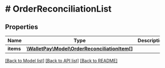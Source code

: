 # # OrderReconciliationList

## Properties

Name | Type | Description | Notes
------------ | ------------- | ------------- | -------------
**items** | [**\WalletPay\Model\OrderReconciliationItem[]**](OrderReconciliationItem.md) |  |

[[Back to Model list]](../../README.md#models) [[Back to API list]](../../README.md#endpoints) [[Back to README]](../../README.md)
